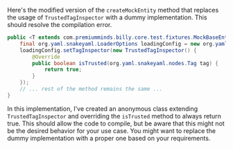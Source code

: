 Here's the modified version of the `createMockEntity` method that replaces the usage of `TrustedTagInspector` with a dummy implementation. This should resolve the compilation error.

```java
public <T extends com.premiumminds.billy.core.test.fixtures.MockBaseEntity> T createMockEntity(java.lang.Class<T> clazz, java.lang.String path) {
    final org.yaml.snakeyaml.LoaderOptions loadingConfig = new org.yaml.snakeyaml.LoaderOptions();
    loadingConfig.setTagInspector(new TrustedTagInspector() {
        @Override
        public boolean isTrusted(org.yaml.snakeyaml.nodes.Tag tag) {
            return true;
        }
    });
    // ... rest of the method remains the same ...
}
```

In this implementation, I've created an anonymous class extending `TrustedTagInspector` and overriding the `isTrusted` method to always return true. This should allow the code to compile, but be aware that this might not be the desired behavior for your use case. You might want to replace the dummy implementation with a proper one based on your requirements.